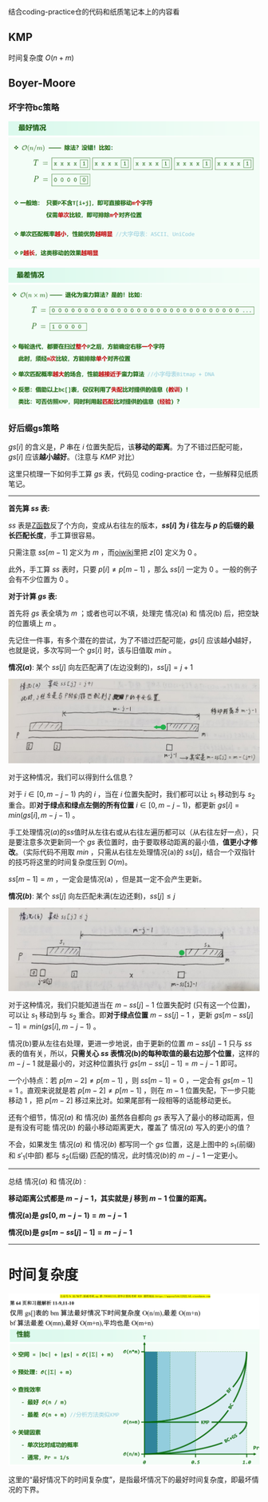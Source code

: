 结合coding-practice仓的代码和纸质笔记本上的内容看

## KMP

时间复杂度 $O(n + m)$

## Boyer-Moore

### 坏字符bc策略

![img](img/1.png)

![img](img/2.png)

### 好后缀gs策略

$gs[i]$ 的含义是，$P$ 串在 $i$ 位置失配后，该**移动的距离**。为了不错过匹配可能，$gs[i]$ 应该**越小越好**。（注意与 $KMP$ 对比）

这里只梳理一下如何手工算 $gs$ 表，代码见 coding-practice 仓，一些解释见纸质笔记。

---

**首先算 $ss$ 表:**

$ss$ 表是[Z函数](https://oi-wiki.org/string/z-func/)反了个方向，变成从右往左的版本，**$ss[i]$ 为 $i$ 往左与 $p$ 的后缀的最长匹配长度**，手工算很容易。

只需注意 $ss[m-1]$ 定义为 $m$ ，而[oiwiki](https://oi-wiki.org/string/z-func/)里把 $z[0]$ 定义为 $0$ 。

此外，手工算 $ss$ 表时，只要 $p[i] \ne p[m-1]$ ，那么 $ss[i]$ 一定为 $0$ 。一般的例子会有不少位置为 $0$ 。

**对于计算 $gs$ 表:**

首先将 $gs$ 表全填为 $m$ ；或者也可以不填，处理完 情况(a) 和 情况(b) 后，把空缺的位置填上 $m$ 。

先记住一件事，有多个潜在的尝试，为了不错过匹配可能，$gs[i]$ 应该越**小**越好，也就是说，多次写同一个 $gs[i]$ 时，该与旧值取 $min$ 。

**情况$(a)$**: 某个 $ss[j]$ 向左匹配满了(左边没剩的)，$ss[j] = j + 1$

![img](img/case-a.jpg)

对于这种情况，我们可以得到什么信息？

对于 $i \in [0, m - j - 1)$ 内的 $i$ ，当在 $i$ 位置失配时，我们都可以让 $s_1$ 移动到与 $s_2$ 重合。即**对于绿点和绿点左侧的所有位置** $i \in [0, m - j - 1)$，都更新 $gs[i] = min(gs[i], m - j - 1)$ 。

手工处理情况$(a)$的$ss$值时从左往右或从右往左遍历都可以（从右往左好一点），只是要注意多次更新同一个 $gs$ 表位置时，由于要取移动距离的最小值，**值更小才修改**。（实际代码不用取 $min$ ，只需从右往左处理情况(a)的 $ss[j]$，结合一个双指针的技巧将这里的时间复杂度压到 $O(m)$。

$ss[m - 1] = m$ ，一定会是情况(a) ，但是其一定不会产生更新。

**情况$(b)$**: 某个 $ss[j]$ 向左匹配未满(左边还剩)，$ss[j] \le j$

![img](img/case-b.jpg)

对于这种情况，我们只能知道当在 $m - ss[j] - 1$ 位置失配时 (只有这一个位置)，可以让 $s_1$ 移动到与 $s_2$ 重合。即**对于绿点位置** $m - ss[j] - 1$ ，更新 $gs[m - ss[j] - 1] = min(gs[i], m - j - 1)$ 。

情况(b)要从左往右处理，更进一步地说，由于更新的位置 $m - ss[j] - 1$ 只与 $ss$ 表的值有关，所以，**只需关心 $ss$ 表情况(b)的每种取值的最右边那个位置**，这样的 $m - j - 1$ 就是最小的，对这种位置执行 $gs[m - ss[j] - 1] = m - j - 1$ 即可。

一个小特点：若 $p[m - 2] \ne p[m - 1]$ ，则 $ss[m - 1] = 0$ ，一定会有 $gs[m - 1] = 1$ 。直观来说就是若 $p[m - 2] \ne p[m - 1]$ ，则在 $m - 1$ 位置失配，下一步只能移动 $1$ ，把 $p[m - 2]$ 移过来比对。如果尾部有一段相等的话能移动更长。

还有个细节，情况$(a)$ 和 情况$(b)$ 虽然各自都向 $gs$ 表写入了最小的移动距离，但是有没有可能 情况$(b)$ 的最小移动距离更大，覆盖了 情况$(a)$ 写入的更小的值？

不会，如果发生 情况$(a)$ 和 情况$(b)$ 都写同一个 $gs$ 位置，这是上图中的 $s_1$(前缀) 和 $s'_1$(中部) 都与 $s_2$(后缀) 匹配的情况，此时情况$(b)$的 $m - j - 1$ 一定更小。

---

总结 情况$(a)$ 和 情况$(b)$ :

**移动距离公式都是 $m - j - 1$，其实就是 $j$ 移到 $m - 1$ 位置的距离。**

**情况(a)是 $gs[0, m - j - 1) = m - j - 1$**

**情况(b)是 $gs[m - ss[j] - 1] = m - j - 1$**

---


# 时间复杂度

![img](img/time-complexity.png)

这里的“最好情况下的时间复杂度”，是指最坏情况下的最好时间复杂度，即最坏情况的下界。